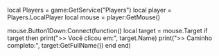 local Players = game:GetService("Players")
local player = Players.LocalPlayer
local mouse = player:GetMouse()

mouse.Button1Down:Connect(function()
	local target = mouse.Target
	if target then
		print(">> Você clicou em:", target.Name)
		print(">> Caminho completo:", target:GetFullName())
	end
end)
